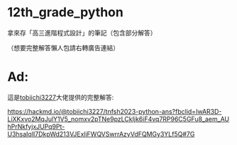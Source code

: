 # 12th_grade_python
拿來存「高三進階程式設計」的筆記（包含部分解答）

（想要完整解答懶人包請右轉廣告連結）
# Ad:
這是[tobiichi3227](https://github.com/tobiichi3227)大佬提供的完整解答:

https://hackmd.io/@tobiichi3227/tnfsh2023-python-ans?fbclid=IwAR3D-LiXKxvo2MqJulY1V5_nomxv2pTNe9pzLCkIjk6iF4vq7RP96C5GFu8_aem_AUhPrNkfyjxJUPq9Pt-U3hsaIqlI7DkpWd213VJExliFWQVSwrrAzyVdFQMGy3YLf5Q#7G
